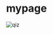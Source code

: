 # mypage
![qiz](https://github.com/ramo12345432/mypage/assets/143726303/f5190d15-4f4c-4ac8-9fa2-a9a731ebe94c)
